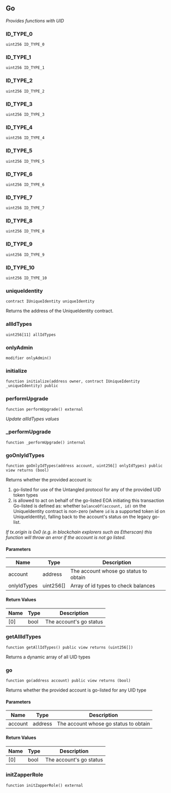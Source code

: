 ## Go

_Provides functions with UID_

### ID_TYPE_0

```solidity
uint256 ID_TYPE_0
```

### ID_TYPE_1

```solidity
uint256 ID_TYPE_1
```

### ID_TYPE_2

```solidity
uint256 ID_TYPE_2
```

### ID_TYPE_3

```solidity
uint256 ID_TYPE_3
```

### ID_TYPE_4

```solidity
uint256 ID_TYPE_4
```

### ID_TYPE_5

```solidity
uint256 ID_TYPE_5
```

### ID_TYPE_6

```solidity
uint256 ID_TYPE_6
```

### ID_TYPE_7

```solidity
uint256 ID_TYPE_7
```

### ID_TYPE_8

```solidity
uint256 ID_TYPE_8
```

### ID_TYPE_9

```solidity
uint256 ID_TYPE_9
```

### ID_TYPE_10

```solidity
uint256 ID_TYPE_10
```

### uniqueIdentity

```solidity
contract IUniqueIdentity uniqueIdentity
```

Returns the address of the UniqueIdentity contract.

### allIdTypes

```solidity
uint256[11] allIdTypes
```

### onlyAdmin

```solidity
modifier onlyAdmin()
```

### initialize

```solidity
function initialize(address owner, contract IUniqueIdentity _uniqueIdentity) public
```

### performUpgrade

```solidity
function performUpgrade() external
```

_Update allIdTypes values_

### \_performUpgrade

```solidity
function _performUpgrade() internal
```

### goOnlyIdTypes

```solidity
function goOnlyIdTypes(address account, uint256[] onlyIdTypes) public view returns (bool)
```

Returns whether the provided account is:

1. go-listed for use of the Untangled protocol for any of the provided UID token types
2. is allowed to act on behalf of the go-listed EOA initiating this transaction
   Go-listed is defined as: whether `balanceOf(account, id)` on the UniqueIdentity
   contract is non-zero (where `id` is a supported token id on UniqueIdentity), falling back to the
   account's status on the legacy go-list.

_If tx.origin is 0x0 (e.g. in blockchain explorers such as Etherscan) this function will
throw an error if the account is not go listed._

#### Parameters

| Name        | Type      | Description                           |
| ----------- | --------- | ------------------------------------- |
| account     | address   | The account whose go status to obtain |
| onlyIdTypes | uint256[] | Array of id types to check balances   |

#### Return Values

| Name | Type | Description             |
| ---- | ---- | ----------------------- |
| [0]  | bool | The account's go status |

### getAllIdTypes

```solidity
function getAllIdTypes() public view returns (uint256[])
```

Returns a dynamic array of all UID types

### go

```solidity
function go(address account) public view returns (bool)
```

Returns whether the provided account is go-listed for any UID type

#### Parameters

| Name    | Type    | Description                           |
| ------- | ------- | ------------------------------------- |
| account | address | The account whose go status to obtain |

#### Return Values

| Name | Type | Description             |
| ---- | ---- | ----------------------- |
| [0]  | bool | The account's go status |

### initZapperRole

```solidity
function initZapperRole() external
```
